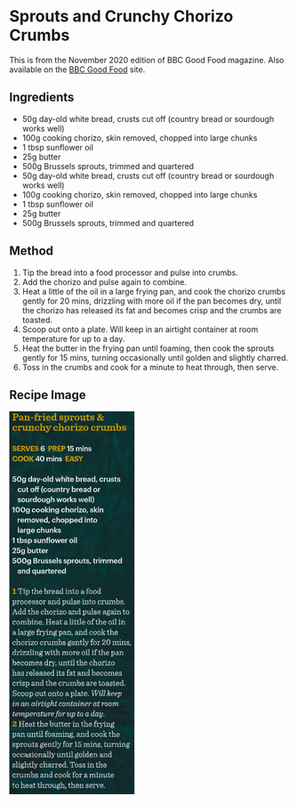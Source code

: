 
# Sprouts and Crunchy Chorizo Crumbs # 

This is from the November 2020 edition of BBC Good Food magazine. Also available on the [BBC Good Food](https://www.bbcgoodfood.com/recipes/pan-fried-sprouts-crunchy-chorizo-crumbs) site.

## Ingredients ## 

- 50g day-old white bread, crusts cut off (country bread or sourdough works well)
- 100g cooking chorizo, skin removed, chopped into large chunks
- 1 tbsp sunflower oil
- 25g butter
- 500g Brussels sprouts, trimmed and quartered
- 50g day-old white bread, crusts cut off (country bread or sourdough works well)
- 100g cooking chorizo, skin removed, chopped into large chunks
- 1 tbsp sunflower oil
- 25g butter
- 500g Brussels sprouts, trimmed and quartered

## Method ## 

1. Tip the bread into a food processor and pulse into crumbs.
2. Add the chorizo and pulse again to combine.
3. Heat a little of the oil in a large frying pan, and cook the chorizo crumbs gently for 20 mins, drizzling with more oil if the pan becomes dry, until the chorizo has released its fat and becomes crisp and the crumbs are toasted.
4. Scoop out onto a plate. Will keep in an airtight container at room temperature for up to a day.
5. Heat the butter in the frying pan until foaming, then cook the sprouts gently for 15 mins, turning occasionally until golden and slightly charred.
6. Toss in the crumbs and cook for a minute to heat through, then serve.

## Recipe Image

![](/public/images/Sprouts-and-Crunchy-Chorizo-Crumbs.png)

